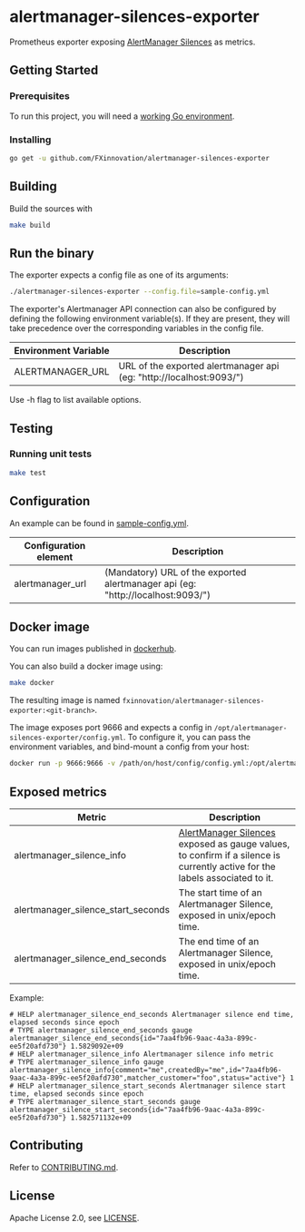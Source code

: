 # alertmanager-silences-exporter
Prometheus exporter exposing [AlertManager Silences](https://prometheus.io/docs/alerting/alertmanager/#silences) as metrics.

## Getting Started

### Prerequisites

To run this project, you will need a [working Go environment](https://golang.org/doc/install).

### Installing

```bash
go get -u github.com/FXinnovation/alertmanager-silences-exporter
```

## Building

Build the sources with

```bash
make build
```

## Run the binary

The exporter expects a config file as one of its arguments:

```bash
./alertmanager-silences-exporter --config.file=sample-config.yml
```

The exporter's Alertmanager API connection can also be configured by defining the following environment variable(s). If they are present, they will take precedence over the corresponding variables in the config file.

Environment Variable | Description
---------------------| -----------
ALERTMANAGER_URL | URL of the exported alertmanager api (eg: "http://localhost:9093/")


Use -h flag to list available options.

## Testing

### Running unit tests

```bash
make test
```

## Configuration

An example can be found in
[sample-config.yml](https://github.com/FXinnovation/alertmanager-silences-exporter/blob/master/sample-config.yml).

Configuration element | Description
--------------------- | -----------
alertmanager_url | (Mandatory) URL of the exported alertmanager api (eg: "http://localhost:9093/")

## Docker image

You can run images published in [dockerhub](https://hub.docker.com/r/fxinnovation/alertmanager-silences-exporter).

You can also build a docker image using:

```bash
make docker
```

The resulting image is named `fxinnovation/alertmanager-silences-exporter:<git-branch>`.

The image exposes port 9666 and expects a config in `/opt/alertmanager-silences-exporter/config.yml`.
To configure it, you can pass the environment variables, and bind-mount a config from your host:

```bash
docker run -p 9666:9666 -v /path/on/host/config/config.yml:/opt/alertmanager-silences-exporter/config/config.yml -e ALERTMANAGER_URL="http://localhost:9093/" fxinnovation/alertmanager-silences-exporter:<git-branch>
```

## Exposed metrics

Metric | Description
------ | -----------
alertmanager_silence_info | [AlertManager Silences](https://prometheus.io/docs/alerting/alertmanager/#silences) exposed as gauge values, to confirm if a silence is currently active for the labels associated to it.
alertmanager_silence_start_seconds | The start time of an Alertmanager Silence, exposed in unix/epoch time.
alertmanager_silence_end_seconds | The end time of an Alertmanager Silence, exposed in unix/epoch time.

Example:

```
# HELP alertmanager_silence_end_seconds Alertmanager silence end time, elapsed seconds since epoch
# TYPE alertmanager_silence_end_seconds gauge
alertmanager_silence_end_seconds{id="7aa4fb96-9aac-4a3a-899c-ee5f20afd730"} 1.5829092e+09
# HELP alertmanager_silence_info Alertmanager silence info metric
# TYPE alertmanager_silence_info gauge
alertmanager_silence_info{comment="me",createdBy="me",id="7aa4fb96-9aac-4a3a-899c-ee5f20afd730",matcher_customer="foo",status="active"} 1
# HELP alertmanager_silence_start_seconds Alertmanager silence start time, elapsed seconds since epoch
# TYPE alertmanager_silence_start_seconds gauge
alertmanager_silence_start_seconds{id="7aa4fb96-9aac-4a3a-899c-ee5f20afd730"} 1.582571132e+09
```

## Contributing

Refer to [CONTRIBUTING.md](https://github.com/FXinnovation/alertmanager-silences-exporter/blob/master/CONTRIBUTING.md).

## License

Apache License 2.0, see [LICENSE](https://github.com/FXinnovation/alertmanager-silences-exporter/blob/master/LICENSE).
